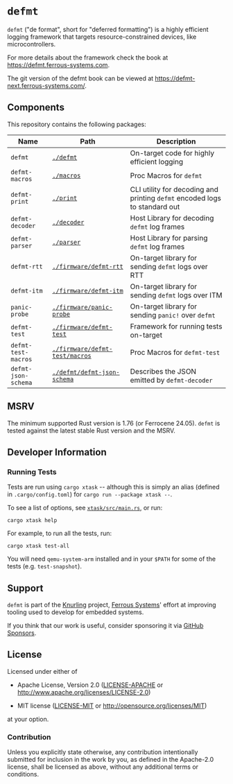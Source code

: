 # `defmt`

`defmt` ("de format", short for "deferred formatting") is a highly efficient logging framework that targets resource-constrained devices, like microcontrollers.

For more details about the framework check the book at <https://defmt.ferrous-systems.com>.

The git version of the defmt book can be viewed at <https://defmt-next.ferrous-systems.com/>.

## Components

This repository contains the following packages:

| Name                | Path                                                           | Description                                                                |
| ------------------- | -------------------------------------------------------------- | -------------------------------------------------------------------------- |
| `defmt`             | [`./defmt`](./defmt)                                           | On-target code for highly efficient logging                                |
| `defmt-macros`      | [`./macros`](./macros)                                         | Proc Macros for `defmt`                                                    |
| `defmt-print`       | [`./print`](./print)                                           | CLI utility for decoding and printing `defmt` encoded logs to standard out |
| `defmt-decoder`     | [`./decoder`](./decoder)                                       | Host Library for decoding `defmt` log frames                               |
| `defmt-parser`      | [`./parser`](./parser)                                         | Host Library for parsing `defmt` log frames                                |
| `defmt-rtt`         | [`./firmware/defmt-rtt`](./firmware/defmt-rtt)                 | On-target library for sending `defmt` logs over RTT                        |
| `defmt-itm`         | [`./firmware/defmt-itm`](./firmware/defmt-itm)                 | On-target library for sending `defmt` logs over ITM                        |
| `panic-probe`       | [`./firmware/panic-probe`](./firmware/panic-probe)             | On-target library for sending `panic!` over `defmt`                        |
| `defmt-test`        | [`./firmware/defmt-test`](./firmware/defmt-test)               | Framework for running tests on-target                                      |
| `defmt-test-macros` | [`./firmware/defmt-test/macros`](./firmware/defmt-test/macros) | Proc Macros for `defmt-test`                                               |
| `defmt-json-schema` | [`./defmt/defmt-json-schema`](./defmt/defmt-json-schema)       | Describes the JSON emitted by `defmt-decoder`                              |

## MSRV

The minimum supported Rust version is 1.76 (or Ferrocene 24.05). `defmt` is tested against the latest stable Rust version and the MSRV.

## Developer Information

### Running Tests

Tests are run using `cargo xtask` -- although this is simply an alias (defined in `.cargo/config.toml`) for `cargo run --package xtask --`.

To see a list of options, see [`xtask/src/main.rs`](xtask/src/main.rs), or run:

```console
cargo xtask help
```

For example, to run all the tests, run:

```console
cargo xtask test-all
```

You will need `qemu-system-arm` installed and in your `$PATH` for some of the tests (e.g. `test-snapshot`).

## Support

`defmt` is part of the [Knurling] project, [Ferrous Systems]' effort at
improving tooling used to develop for embedded systems.

If you think that our work is useful, consider sponsoring it via [GitHub
Sponsors].

## License

Licensed under either of

- Apache License, Version 2.0 ([LICENSE-APACHE](LICENSE-APACHE) or
  http://www.apache.org/licenses/LICENSE-2.0)

- MIT license ([LICENSE-MIT](LICENSE-MIT) or http://opensource.org/licenses/MIT)

at your option.

### Contribution

Unless you explicitly state otherwise, any contribution intentionally submitted
for inclusion in the work by you, as defined in the Apache-2.0 license, shall be
licensed as above, without any additional terms or conditions.

[Knurling]: https://knurling.ferrous-systems.com/
[Ferrous Systems]: https://ferrous-systems.com/
[GitHub Sponsors]: https://github.com/sponsors/knurling-rs
